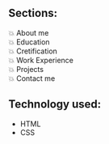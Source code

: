 
## Sections:
💥 About me\
💥 Education\
💥 Cretification\
💥 Work Experience\
💥 Projects\
💥 Contact me

## Technology used:
- HTML
- CSS
